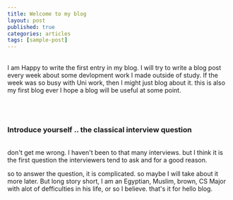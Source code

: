 ```yaml
---
title: Welcome to my blog
layout: post
published: true
categories: articles
tags: [sample-post]
---
```

<br>
I am Happy to write the first entry in my blog. I will try to write a blog post every
week about some devlopment work I made outside of study. If the week was so busy with Uni work, then I might just blog about it. this is also my first blog ever I hope a blog will be useful at some point.

<br><br>

### Introduce yourself .. the classical interview question
<br>
don't get me wrong. I haven't been to that many interviews. but I think it is the first question the interviewers tend to ask and for a good reason.

so to answer the question, it is complicated. so maybe I will take about it more later. But long story short, I am an Egyptian, Muslim, brown, CS Major with alot of defficulties in his life, or so I believe. that's it for hello blog.